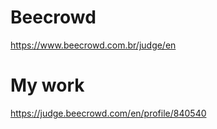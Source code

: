 # Beecrowd
https://www.beecrowd.com.br/judge/en

# My work
https://judge.beecrowd.com/en/profile/840540
